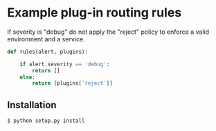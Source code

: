Example plug-in routing rules
=============================

If severity is "debug" do not apply the "reject" policy to enforce a valid environment and a service.

```python
def rules(alert, plugins):

    if alert.severity == 'debug':
        return []
    else:
        return [plugins['reject']]
```

Installation
------------

    $ python setup.py install
